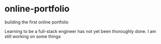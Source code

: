 # online-portfolio
building the first online portfolio 

Learning to be a full-stack engineer 
 has not yet been thoroughly done. I am still working on some things

